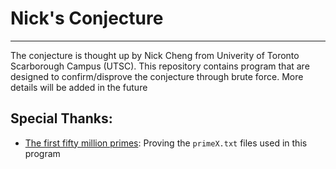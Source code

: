 # Nick's Conjecture
***
The conjecture is thought up by Nick Cheng from Univerity of Toronto Scarborough Campus (UTSC). This repository contains program that are designed to confirm/disprove the conjecture through brute force.
More details will be added in the future

## Special Thanks:
- [The first fifty million primes](https://primes.utm.edu/lists/small/millions/): Proving the `primeX.txt` files used in this program